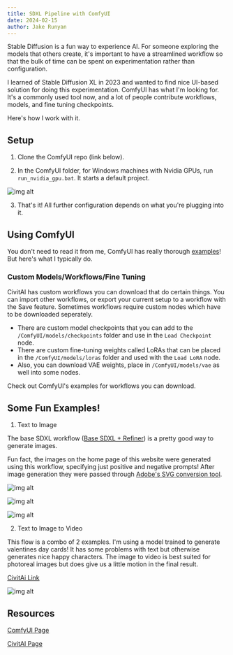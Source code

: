 ```yaml
---
title: SDXL Pipeline with ComfyUI
date: 2024-02-15
author: Jake Runyan
---
```


Stable Diffusion is a fun way to experience AI. For someone exploring the models that others create, it's important to have a streamlined workflow so that the bulk of time can be spent on experimentation rather than configuration.

I learned of Stable Diffusion XL in 2023 and wanted to find nice UI-based solution for doing this experimentation. ComfyUI has what I'm looking for. It's a commonly used tool now, and a lot of people contribute workflows, models, and fine tuning checkpoints. 

Here's how I work with it. 

## Setup

1. Clone the ComfyUI repo (link below).

2. In the ComfyUI folder, for Windows machines with Nvidia GPUs, run `run_nvidia_gpu.bat`. It starts a default project.

![img alt](./blank_comfyui.png)

3. That's it! All further configuration depends on what you're plugging into it. 

## Using ComfyUI

You don't need to read it from me, ComfyUI has really thorough [examples](https://comfyanonymous.github.io/ComfyUI_examples/)! But here's what I typically do.

### Custom Models/Workflows/Fine Tuning 

CivitAI has custom workflows you can download that do certain things. You can import other workflows, or export your current setup to a workflow with the Save feature.
Sometimes workflows require custom nodes which have to be downloaded seperately. 

- There are custom model checkpoints that you can add to the `/ComfyUI/models/checkpoints` folder and use in the `Load Checkpoint` node. 
- There are custom fine-tuning weights called LoRAs that can be placed in the `/ComfyUI/models/loras` folder and used with the `Load LoRA` node.
- Also, you can download VAE weights, place in `/ComfyUI/models/vae` as well into some nodes.

Check out ComfyUI's examples for workflows you can download.

## Some Fun Examples!

1. Text to Image

The base SDXL workflow ([Base SDXL + Refiner](https://comfyanonymous.github.io/ComfyUI_examples/sdxl/)) is a pretty good way to generate images.

Fun fact, the images on the home page of this website were generated using this workflow, specifying just positive and negative prompts!
After image generation they were passed through [Adobe's SVG conversion tool](https://new.express.adobe.com/tools/convert-to-svg). 

![img alt](@site/static/img/software_engineer.svg)

![img alt](@site/static/img/homelabber.svg)

![img alt](@site/static/img/learner.svg)


2. Text to Image to Video

This flow is a combo of 2 examples. I'm using a model trained to generate valentines day cards! It has some problems with text but otherwise generates nice happy characters.
The image to video is best suited for photoreal images but does give us a little motion in the final result.

[CivitAi Link](https://civitai.com/models/298774/valentines-cards-xl-concept)

![img alt](./text_to_image_to_video.png)


## Resources

[ComfyUI Page](https://github.com/comfyanonymous/ComfyUI)

[CivitAI Page](https://civitai.com/tag/sdxl)


